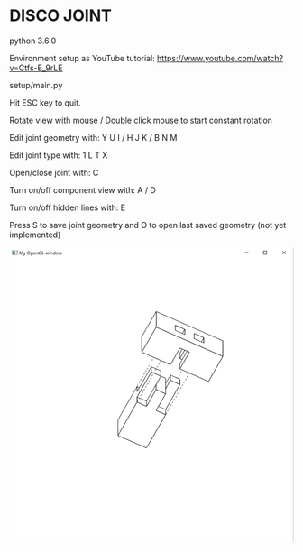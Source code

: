 # DISCO JOINT

python 3.6.0

Environment setup as YouTube tutorial: https://www.youtube.com/watch?v=Ctfs-E_9rLE

setup/main.py

Hit ESC key to quit.

Rotate view with mouse / Double click mouse to start constant rotation

Edit joint geometry with: Y U I / H J K / B N M

Edit joint type with: 1 L T X

Open/close joint with: C

Turn on/off component view with: A / D

Turn on/off hidden lines with: E

Press S to save joint geometry and O to open last saved geometry (not yet implemented)

![disco_joint_interface.py screenshot](Screenshot.JPG)
